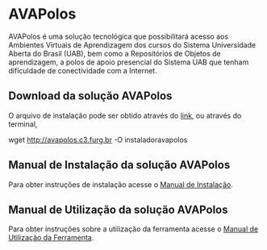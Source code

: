 # AVAPolos
AVAPolos é uma solução tecnológica que possibilitará acesso aos Ambientes Virtuais de Aprendizagem dos cursos do Sistema Universidade Aberta do Brasil (UAB), bem como a Repositórios de Objetos de aprendizagem, a polos de apoio presencial do Sistema UAB que tenham difículdade de conectividade com a Internet.

## Download da solução AVAPolos

O arquivo de instalação pode ser obtido através do [link](), ou através do terminal,

 wget http://avapolos.c3.furg.br -O instaladoravapolos

 ## Manual de Instalação da solução AVAPolos

Para obter instruções de instalação acesse o [Manual de Instalação](https://github.com/C3FURG/AVAPolos/wiki/Manual-de-Instala%C3%A7%C3%A3o). 

## Manual de Utilização  da solução AVAPolos

Para obter instruções sobre a utilização da ferramenta acesse o [Manual de Utilização da Ferramenta](https://github.com/C3FURG/AVAPolos/wiki/Manual-de-Utiliza%C3%A7%C3%A3o). 
